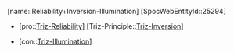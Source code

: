 ﻿---
type: TrizContradiction
aliases:
- Reliability+Inversion-Illumination
license: CC BY-SA 4.0
copyright: https://github.com/SpocWeb
IsDeleted: false
IsReadOnly: false
Confidential: public
tags: 
- Triz/Contradiction
---
[name::Reliability+Inversion-Illumination]
[SpocWebEntityId::25294]
+ [pro::[Triz-Reliability](tech/Triz/Parameter/Triz-Reliability.md)]
[Triz-Principle::[Triz-Inversion](tech/Triz/Principle/Triz-Inversion.md)]
- [con::[Triz-Illumination](tech/Triz/Parameter/Triz-Illumination.md)]


